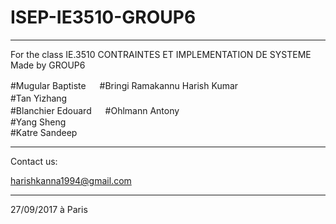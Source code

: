 # ISEP-IE3510-GROUP6

---------------------------------------------------------------
For the class IE.3510 CONTRAINTES ET IMPLEMENTATION DE SYSTEME
Made by GROUP6
	
#Mugular	Baptiste	　
#Bringi Ramakannu Harish Kumar		
#Tan	Yizhang	　					
#Blanchier	Edouard	　
#Ohlmann	Antony								
#Yang	Sheng								
#Katre	Sandeep	

---------------------------------------------------------------
Contact us:

harishkanna1994@gmail.com

----------------------------------------------------------------

27/09/2017
à Paris

